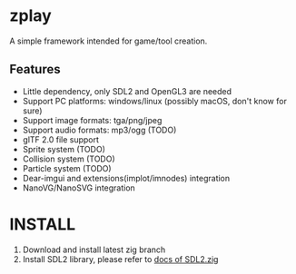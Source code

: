 # zplay
A simple framework intended for game/tool creation.

## Features
* Little dependency, only SDL2 and OpenGL3 are needed
* Support PC platforms: windows/linux (possibly macOS, don't know for sure)
* Support image formats: tga/png/jpeg
* Support audio formats: mp3/ogg (TODO)
* glTF 2.0 file support
* Sprite system (TODO)
* Collision system (TODO)
* Particle system (TODO)
* Dear-imgui and extensions(implot/imnodes) integration 
* NanoVG/NanoSVG integration

# INSTALL
1. Download and install latest zig branch
2. Install SDL2 library, please refer to [docs of SDL2.zig](https://github.com/MasterQ32/SDL.zig)
